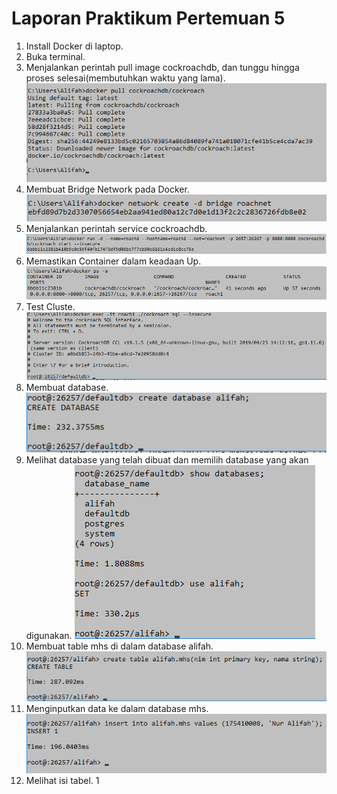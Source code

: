 # Laporan Praktikum Pertemuan 5

1. Install Docker di laptop.
2. Buka terminal.
3. Menjalankan perintah pull image cockroachdb, dan tunggu hingga proses selesai(membutuhkan waktu yang lama).
![](./prak1.png)
4. Membuat Bridge Network pada Docker.
![](./prak2.png)
5. Menjalankan perintah service cockroachdb.
![](./prak3.png)
6. Memastikan Container dalam keadaan Up.
![](./prak4.png)
7. Test Cluste.
![](./prak5.png)
8. Membuat database.
![](./prak6.png)
9. Melihat database yang telah dibuat dan memilih database yang akan digunakan.
![](./prak7.png)
10. Membuat table mhs di dalam database alifah.
![](./prak8.png)
11. Menginputkan data ke dalam database mhs.
![](./prak9.png)
12. Melihat isi tabel.
1[](./prak10.png)
